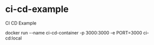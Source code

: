 # ci-cd-example
CI CD Example  


docker run --name ci-cd-container -p 3000:3000 -e PORT=3000 ci-cd:local  